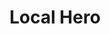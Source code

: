 ---
title: "Local Hero"
year: 1983
rating: 3.5
stars: "★★★½"
rewatched: false
permalink: "local-hero"
watched_on: 2024-03-09
---